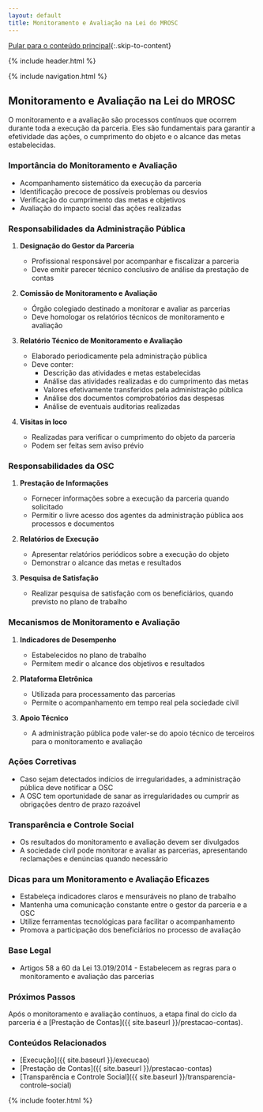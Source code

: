 ```yaml
---
layout: default
title: Monitoramento e Avaliação na Lei do MROSC
---
```

<script>
document.documentElement.lang = 'pt-BR';
</script>

[Pular para o conteúdo principal](#conteudo-principal){:.skip-to-content}

{% include header.html %}

{% include navigation.html %}

<main id="conteudo-principal" markdown="1">

## Monitoramento e Avaliação na Lei do MROSC

O monitoramento e a avaliação são processos contínuos que ocorrem durante toda a execução da parceria. Eles são fundamentais para garantir a efetividade das ações, o cumprimento do objeto e o alcance das metas estabelecidas.

### Importância do Monitoramento e Avaliação

- Acompanhamento sistemático da execução da parceria
- Identificação precoce de possíveis problemas ou desvios
- Verificação do cumprimento das metas e objetivos
- Avaliação do impacto social das ações realizadas

### Responsabilidades da Administração Pública

1. **Designação do Gestor da Parceria**
   - Profissional responsável por acompanhar e fiscalizar a parceria
   - Deve emitir parecer técnico conclusivo de análise da prestação de contas

2. **Comissão de Monitoramento e Avaliação**
   - Órgão colegiado destinado a monitorar e avaliar as parcerias
   - Deve homologar os relatórios técnicos de monitoramento e avaliação

3. **Relatório Técnico de Monitoramento e Avaliação**
   - Elaborado periodicamente pela administração pública
   - Deve conter:
     - Descrição das atividades e metas estabelecidas
     - Análise das atividades realizadas e do cumprimento das metas
     - Valores efetivamente transferidos pela administração pública
     - Análise dos documentos comprobatórios das despesas
     - Análise de eventuais auditorias realizadas

4. **Visitas in loco**
   - Realizadas para verificar o cumprimento do objeto da parceria
   - Podem ser feitas sem aviso prévio

### Responsabilidades da OSC

1. **Prestação de Informações**
   - Fornecer informações sobre a execução da parceria quando solicitado
   - Permitir o livre acesso dos agentes da administração pública aos processos e documentos

2. **Relatórios de Execução**
   - Apresentar relatórios periódicos sobre a execução do objeto
   - Demonstrar o alcance das metas e resultados

3. **Pesquisa de Satisfação**
   - Realizar pesquisa de satisfação com os beneficiários, quando previsto no plano de trabalho

### Mecanismos de Monitoramento e Avaliação

1. **Indicadores de Desempenho**
   - Estabelecidos no plano de trabalho
   - Permitem medir o alcance dos objetivos e resultados

2. **Plataforma Eletrônica**
   - Utilizada para processamento das parcerias
   - Permite o acompanhamento em tempo real pela sociedade civil

3. **Apoio Técnico**
   - A administração pública pode valer-se do apoio técnico de terceiros para o monitoramento e avaliação

### Ações Corretivas

- Caso sejam detectados indícios de irregularidades, a administração pública deve notificar a OSC
- A OSC tem oportunidade de sanar as irregularidades ou cumprir as obrigações dentro de prazo razoável

### Transparência e Controle Social

- Os resultados do monitoramento e avaliação devem ser divulgados
- A sociedade civil pode monitorar e avaliar as parcerias, apresentando reclamações e denúncias quando necessário

### Dicas para um Monitoramento e Avaliação Eficazes

- Estabeleça indicadores claros e mensuráveis no plano de trabalho
- Mantenha uma comunicação constante entre o gestor da parceria e a OSC
- Utilize ferramentas tecnológicas para facilitar o acompanhamento
- Promova a participação dos beneficiários no processo de avaliação

### Base Legal
- Artigos 58 a 60 da Lei 13.019/2014 - Estabelecem as regras para o monitoramento e avaliação das parcerias

### Próximos Passos
Após o monitoramento e avaliação contínuos, a etapa final do ciclo da parceria é a [Prestação de Contas]({{ site.baseurl }}/prestacao-contas).

### Conteúdos Relacionados
- [Execução]({{ site.baseurl }}/execucao)
- [Prestação de Contas]({{ site.baseurl }}/prestacao-contas)
- [Transparência e Controle Social]({{ site.baseurl }}/transparencia-controle-social)

</main>

{% include footer.html %}
